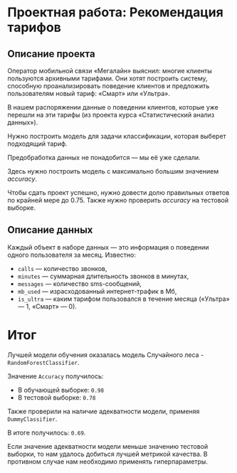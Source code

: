 # Проектная работа: Рекомендация тарифов

## Описание проекта

Оператор мобильной связи «Мегалайн» выяснил: многие клиенты пользуются архивными тарифами. Они хотят построить систему, способную проанализировать поведение клиентов и предложить пользователям новый тариф: «Смарт» или «Ультра».

В нашем распоряжении данные о поведении клиентов, которые уже перешли на эти тарифы (из проекта курса «Статистический анализ данных»). 

Нужно построить модель для задачи классификации, которая выберет подходящий тариф. 

Предобработка данных не понадобится — мы её уже сделали.

Здесь нужно построить модель с максимально большим значением *accuracy*. 

Чтобы сдать проект успешно, нужно довести долю правильных ответов по крайней мере до 0.75. Также нужно проверить *accuracy* на тестовой выборке.

## Описание данных

Каждый объект в наборе данных — это информация о поведении одного пользователя за месяц. Известно:

- `сalls` — количество звонков,
- `minutes` — суммарная длительность звонков в минутах,
- `messages` — количество sms-сообщений,
- `mb_used` — израсходованный интернет-трафик в Мб,
- `is_ultra` — каким тарифом пользовался в течение месяца («Ультра» — 1, «Смарт» — 0).

# Итог

Лучшей модели обучения оказалась модель Случайного леса - `RandomForestClassifier`. 

Значение `Accuracy` получилось:
- В обучающей выборке: `0.98`
- В тестовой выборке: `0.78`

Также проверили на наличие адекватности модели, применяя `DummyClassifier`. 

В итоге получилось: `0.69`.

Если значение адекватности модели меньше значению тестовой выборки, то нам удалось добиться лучшей метрикой качества. В противном случае нам необходимо применять гиперпараметры.
